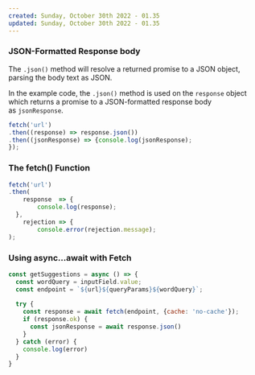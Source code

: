 ```yaml
---
created: Sunday, October 30th 2022 - 01.35
updated: Sunday, October 30th 2022 - 01.35
---
```

### JSON-Formatted Response body
The `.json()` method will resolve a returned promise to a JSON object, parsing the body text as JSON.

In the example code, the `.json()` method is used on the `response` object which returns a promise to a JSON-formatted response body as `jsonResponse`.
```js
fetch('url')
.then((response) => response.json())
.then((jsonResponse) => {console.log(jsonResponse);
});
```

### The fetch() Function
```js
fetch('url')
.then(
	response  => {
	    console.log(response);
  },
	rejection => {
		console.error(rejection.message);
);
```

### Using async...await with Fetch
```js
const getSuggestions = async () => {
  const wordQuery = inputField.value;
  const endpoint = `${url}${queryParams}${wordQuery}`;
  
  try {
	const response = await fetch(endpoint, {cache: 'no-cache'});
    if (response.ok) {
      const jsonResponse = await response.json()
    }
  } catch (error) {
    console.log(error)
  }
}
```